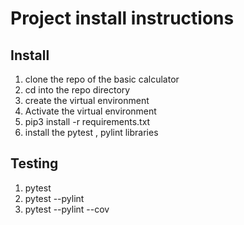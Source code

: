 # Project install instructions

## Install

1. clone the repo of the basic calculator
2. cd into the repo directory
3. create the virtual environment
4. Activate the virtual environment
5. pip3 install -r requirements.txt
6. install the pytest , pylint libraries

## Testing

1. pytest
2. pytest --pylint
3. pytest --pylint --cov
